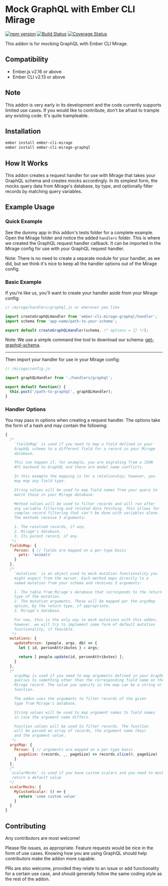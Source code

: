 # Mock GraphQL with Ember CLI Mirage

[![npm version](https://badge.fury.io/js/ember-cli-mirage-graphql.svg)](https://badge.fury.io/js/ember-cli-mirage-graphql)
[![Build Status](https://travis-ci.org/kloeckner-i/ember-cli-mirage-graphql.svg?branch=master)](https://travis-ci.org/kloeckner-i/ember-cli-mirage-graphql)
[![Coverage Status](https://coveralls.io/repos/github/kloeckner-i/ember-cli-mirage-graphql/badge.svg?branch=master)](https://coveralls.io/github/kloeckner-i/ember-cli-mirage-graphql?branch=master)

This addon is for mocking GraphQL with Ember CLI Mirage.

## Compatibility

* Ember.js v2.16 or above
* Ember CLI v2.13 or above

## Note

This addon is very early in its development and the code currently supports limited use cases. If you would like to contribute, don't be afraid to trample any existing code. It's quite trampleable.

## Installation

```sh
ember install ember-cli-mirage
ember install ember-cli-mirage-graphql
```

## How It Works

This addon creates a request handler for use with Mirage that takes your GraphQL schema and creates mocks accordingly. In its simplest form, the mocks query data from Mirage's database, by type, and optionally filter records by matching query variables.

## Example Usage

### Quick Example

See the dummy app in this addon's tests folder for a complete example. Open the Mirage folder and notice the added `handlers` folder. This is where we created the GraphQL request handler callback. It can be imported in the Mirage config for use with your GraphQL request handler.

Note: There is no need to create a separate module for your handler, as we did, but we think it's nice to keep all the handler options out of the Mirage config.

### Basic Example

If you're like us, you'll want to create your handler aside from your Mirage config:

```javascript
// /mirage/handlers/graphql.js or wherever you like

import createGraphQLHandler from 'ember-cli-mirage-graphql/handler';
import schema from 'app-name/path-to-your-schema';

export default createGraphQLHandler(schema, /* options = {} */);
```

Note: We use a simple command line tool to download our schema: [get-graphql-schema](https://www.npmjs.com/package/get-graphql-schema).

---

Then import your handler for use in your Mirage config:

```javascript
// /mirage/config.js

import graphQLHandler from './handlers/graphql';

export default function() {
  this.post('/path-to-graphql', graphQLHandler);
}
```

### Handler Options

You may pass in options when creating a request handler. The options take the form of a hash and may contain the following:

```javascript
{
  /*
    `fieldsMap` is used if you need to map a field defined in your
    GraphQL schema to a different field for a record in your Mirage
    database.

    This can happen if, for example, you are migrating from a JSON
    API backend to GraphQL and there are model name conflicts.

    In this example the mapping is for a relationship; however, you
    may map any field type.

    String values will be used to map field names from your query to
    match those in your Mirage database.

    Method values will be used to filter records and will run after
    any variable filtering and related data fetching. This allows for
    complex record filtering that can't be done with variables alone.
    The methods receive 3 arguments:

    1. The resolved records, if any.
    2. Mirage's database.
    3. Its parent record, if any.
   */
  fieldsMap: {
    Person: { // fields are mapped on a per-type basis
      pets: 'animals'
    }
  },
  /*
    `mutations` is an object used to mock mutation functionality you
    might expect from the server. Each method maps directly to a
    named mutation from your schema and receives 3 arguments:

    1. The table from Mirage's database that corresponds to the return
    type of the mutation.
    2. The mutation arguments. These will be mapped per the argsMap
    option, by the return type, if appropriate.
    3. Mirage's database.

    For now, this is the only way to mock mutations with this addon;
    however, we will try to implement some form of default mutation
    functionality, if feasible.
   */
  mutations: {
    updatePerson: (people, args, db) => {
      let { id, personAttributes } = args;

      return [ people.update(id, personAttributes) ];
    }
  },
  /*
    argsMap is used if you need to map arguments defined in your GraphQL
    queries to something other than the corresponding field name on the
    Mirage record. The value you specify in the map can be a string or a
    function.

    The addon uses the arguments to filter records of the given
    type from Mirage's database.

    String values will be used to map argument names to field names
    in case the argument name differs.

    Function values will be used to filter records. The function
    will be passed an array of records, the argument name (key)
    and the argument value.
   */
  argsMap: {
    Person: { // arguments are mapped on a per-type basis
      pageSize: (records, _, pageSize) => records.slice(0, pageSize)
    }
  },
  /*
  `scalarMocks` is used if you have custom scalars and you need to mock them to
   return a default value
  */
  scalarMocks: {
    MyCustomScalar: () => {
      return 'some custom value'
    }
  }
}
```

## Contributing

Any contributors are most welcome!

Please file issues, as appropriate. Feature requests would be nice in the form of use cases. Knowing how you are using GraphQL should help contributors make the addon more capable.

PRs are also welcome, provided they relate to an issue or add functionality for a certain use case, and should generally follow the same coding style as the rest of the addon.
